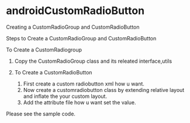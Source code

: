 # androidCustomRadioButton
Creating a CustomRadioGroup and CustomRadioButton


Steps to Create a CustomRadioGroup and CustomRadioButton

To Create a CustomRadiogroup

1) Copy the CustomRadioGroup class and its releated interface,utils

2) To Create a CustomRadioButton
    
    1) First create a custom radiobutton xml how u want.
    2) Now create a customradiobutton class by extending relative layout and inflate the your custom layout.
    3) Add the attribute file how u want set the value.
    
Please see the sample code.     
    
   
